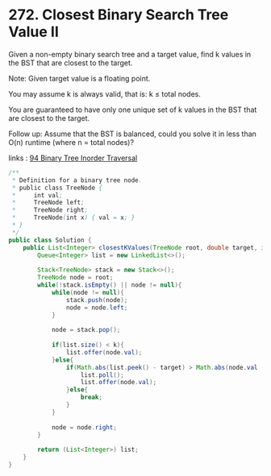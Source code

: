 # 272. Closest Binary Search Tree Value II 

Given a non-empty binary search tree and a target value, find k values in the BST that are closest to the target.

Note:
Given target value is a floating point.

You may assume k is always valid, that is: k ≤ total nodes.

You are guaranteed to have only one unique set of k values in the BST that are closest to the target.

Follow up:
Assume that the BST is balanced, could you solve it in less than O(n) runtime (where n = total nodes)?

links : [94 Binary Tree Inorder Traversal](GoogleMedium/94.md)

```java
/**
 * Definition for a binary tree node.
 * public class TreeNode {
 *     int val;
 *     TreeNode left;
 *     TreeNode right;
 *     TreeNode(int x) { val = x; }
 * }
 */
public class Solution {
    public List<Integer> closestKValues(TreeNode root, double target, int k) {
        Queue<Integer> list = new LinkedList<>();
        
        Stack<TreeNode> stack = new Stack<>();
        TreeNode node = root;
        while(!stack.isEmpty() || node != null){
            while(node != null){
                stack.push(node);
                node = node.left;
            }
            
            node = stack.pop();
            
            if(list.size() < k){
                list.offer(node.val);
            }else{
                if(Math.abs(list.peek() - target) > Math.abs(node.val - target)){
                    list.poll();
                    list.offer(node.val);
                }else{
                    break;
                }
            }
            
            node = node.right;
        }
        
        return (List<Integer>) list;
    }
}
```